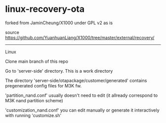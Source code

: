 # linux-recovery-ota
forked from JaminCheung/X1000 under GPL v2 as is

source https://github.com/YuanhuanLiang/X1000/tree/master/external/recovery/

---
Linux

Clone main branch of this repo

Go to 'server-side' directory. This is a work directory

The directory 'server-side/otapackage/customer/generated' contains pregenerated config files for M3K fw.

'partition_nand.conf' usually doesn't need to edit (it allready correspond to M3K nand partition scheme)

'customization_nand.conf' you can edit manually or generate it interactively with running 'customize.sh' 


